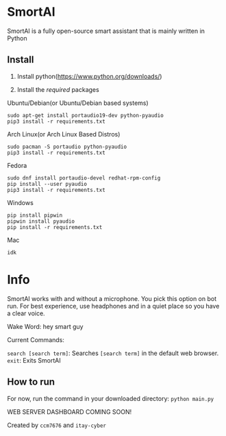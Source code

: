 # SmortAI
SmortAI is a fully open-source smart assistant that is mainly written in Python

## Install



1. Install python(https://www.python.org/downloads/)



2. Install the _required_ packages






Ubuntu/Debian(or Ubuntu/Debian based systems)

```
sudo apt-get install portaudio19-dev python-pyaudio
pip3 install -r requirements.txt
```

 Arch Linux(or Arch Linux Based Distros)

```
sudo pacman -S portaudio python-pyaudio
pip3 install -r requirements.txt
```

Fedora 

```
sudo dnf install portaudio-devel redhat-rpm-config
pip install --user pyaudio
pip3 install -r requirements.txt
```

Windows
```
pip install pipwin
pipwin install pyaudio
pip install -r requirements.txt
```

Mac
```
idk
```


# Info

SmortAI works with and without a microphone. You pick this option on bot run. For best experience, use headphones and in a quiet place so you have a clear voice.

Wake Word: hey smart guy


Current Commands:

`search [search term]`: Searches `[search term]` in the default web browser. 
`exit`: Exits SmortAI


## How to run

For now, run the command in your downloaded directory: 
`python main.py`

WEB SERVER DASHBOARD COMING SOON!


Created by `ccm7676` and `itay-cyber`
